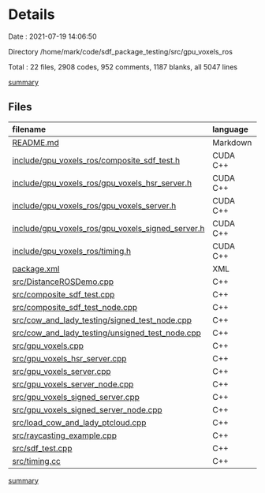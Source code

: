# Details

Date : 2021-07-19 14:06:50

Directory /home/mark/code/sdf_package_testing/src/gpu_voxels_ros

Total : 22 files,  2908 codes, 952 comments, 1187 blanks, all 5047 lines

[summary](results.md)

## Files
| filename | language | code | comment | blank | total |
| :--- | :--- | ---: | ---: | ---: | ---: |
| [README.md](/README.md) | Markdown | 1 | 0 | 1 | 2 |
| [include/gpu_voxels_ros/composite_sdf_test.h](/include/gpu_voxels_ros/composite_sdf_test.h) | CUDA C++ | 87 | 20 | 36 | 143 |
| [include/gpu_voxels_ros/gpu_voxels_hsr_server.h](/include/gpu_voxels_ros/gpu_voxels_hsr_server.h) | CUDA C++ | 92 | 20 | 36 | 148 |
| [include/gpu_voxels_ros/gpu_voxels_server.h](/include/gpu_voxels_ros/gpu_voxels_server.h) | CUDA C++ | 53 | 19 | 25 | 97 |
| [include/gpu_voxels_ros/gpu_voxels_signed_server.h](/include/gpu_voxels_ros/gpu_voxels_signed_server.h) | CUDA C++ | 58 | 21 | 26 | 105 |
| [include/gpu_voxels_ros/timing.h](/include/gpu_voxels_ros/timing.h) | CUDA C++ | 144 | 24 | 68 | 236 |
| [package.xml](/package.xml) | XML | 28 | 0 | 8 | 36 |
| [src/DistanceROSDemo.cpp](/src/DistanceROSDemo.cpp) | C++ | 188 | 75 | 74 | 337 |
| [src/composite_sdf_test.cpp](/src/composite_sdf_test.cpp) | C++ | 660 | 174 | 247 | 1,081 |
| [src/composite_sdf_test_node.cpp](/src/composite_sdf_test_node.cpp) | C++ | 22 | 1 | 10 | 33 |
| [src/cow_and_lady_testing/signed_test_node.cpp](/src/cow_and_lady_testing/signed_test_node.cpp) | C++ | 23 | 0 | 9 | 32 |
| [src/cow_and_lady_testing/unsigned_test_node.cpp](/src/cow_and_lady_testing/unsigned_test_node.cpp) | C++ | 23 | 0 | 9 | 32 |
| [src/gpu_voxels.cpp](/src/gpu_voxels.cpp) | C++ | 0 | 180 | 58 | 238 |
| [src/gpu_voxels_hsr_server.cpp](/src/gpu_voxels_hsr_server.cpp) | C++ | 720 | 179 | 265 | 1,164 |
| [src/gpu_voxels_server.cpp](/src/gpu_voxels_server.cpp) | C++ | 118 | 27 | 62 | 207 |
| [src/gpu_voxels_server_node.cpp](/src/gpu_voxels_server_node.cpp) | C++ | 22 | 4 | 10 | 36 |
| [src/gpu_voxels_signed_server.cpp](/src/gpu_voxels_signed_server.cpp) | C++ | 157 | 33 | 68 | 258 |
| [src/gpu_voxels_signed_server_node.cpp](/src/gpu_voxels_signed_server_node.cpp) | C++ | 27 | 2 | 11 | 40 |
| [src/load_cow_and_lady_ptcloud.cpp](/src/load_cow_and_lady_ptcloud.cpp) | C++ | 85 | 13 | 32 | 130 |
| [src/raycasting_example.cpp](/src/raycasting_example.cpp) | C++ | 159 | 101 | 69 | 329 |
| [src/sdf_test.cpp](/src/sdf_test.cpp) | C++ | 81 | 32 | 31 | 144 |
| [src/timing.cc](/src/timing.cc) | C++ | 160 | 27 | 32 | 219 |

[summary](results.md)